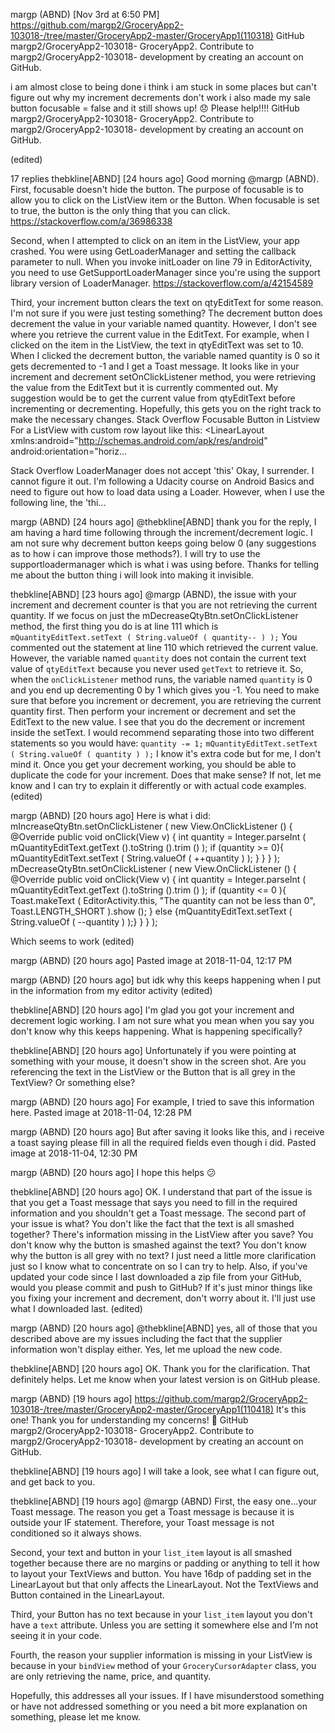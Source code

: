 
margp (ABND) [Nov 3rd at 6:50 PM]
https://github.com/margp2/GroceryApp2-103018-/tree/master/GroceryApp2-master/GroceryApp1(110318)
GitHub
margp2/GroceryApp2-103018-
GroceryApp2. Contribute to margp2/GroceryApp2-103018- development by creating an account on GitHub.

i am almost close to being done
i think i am stuck in some places but can't figure out why
my increment decrements don't work
i also made my sale button focusable = false and it still shows up!
:disappointed: Please help!!!!
GitHub
margp2/GroceryApp2-103018-
GroceryApp2. Contribute to margp2/GroceryApp2-103018- development by creating an account on GitHub.
 
(edited)


17 replies
thebkline[ABND] [24 hours ago]
Good morning @margp (ABND).  First, focusable doesn't hide the button.  The purpose of focusable is to allow you to click on the ListView item or the Button.  When focusable is set to true, the button is the only thing that you can click.  https://stackoverflow.com/a/36986338

Second, when I attempted to click on an item in the ListView, your app crashed.  You were using GetLoaderManager and setting the callback parameter to null.  When you invoke initLoader on line 79 in EditorActivity, you need to use GetSupportLoaderManager since you're using the support library version of LoaderManager.  https://stackoverflow.com/a/42154589

Third, your increment button clears the text on qtyEditText for some reason.  I'm not sure if you were just testing something?  The decrement button does decrement the value in your variable named quantity.  However, I don't see where you retrieve the current value in the EditText.  For example, when I clicked on the item in the ListView, the text in qtyEditText was set to 10.  When I clicked the decrement button, the variable named quantity is 0 so it gets decremented to -1 and I get a Toast message.  It looks like in your increment and decrement setOnClickListener method, you were retrieving the value from the EditText but it is currently commented out.  My suggestion would be to get the current value from qtyEditText before incrementing or decrementing.   Hopefully, this gets you on the right track to make the necessary changes.
Stack Overflow
Focusable Button in Listview
For a ListView with custom row layout like this: <?xml version="1.0" encoding="utf-8"?> <LinearLayout xmlns:android="http://schemas.android.com/apk/res/android" android:orientation="horiz...
 
 Stack Overflow
LoaderManager does not accept 'this'
Okay, I surrender. I cannot figure it out. I'm following a Udacity course on Android Basics and need to figure out how to load data using a Loader. However, when I use the following line, the 'thi...
 

margp (ABND) [24 hours ago]
@thebkline[ABND] thank you for the reply, I am having a hard time following through the increment/decrement logic. I am not sure why decrement button keeps going below 0 (any suggestions as to how i can improve those methods?).  I will try to use the supportloadermanager which is what i was using before.  Thanks for telling me about the button thing i will look into making it invisible.

thebkline[ABND] [23 hours ago]
@margp (ABND), the issue with your increment and decrement counter is that you are not retrieving the current quantity.  If we focus on just the mDecreaseQtyBtn.setOnClickListener method, the first thing you do is at line 111 which is `mQuantityEditText.setText ( String.valueOf ( quantity-- ) );`  You commented out the statement at line 110 which retrieved the current value.  However, the variable named `quantity` does not contain the current text value of `qtyEditText` because you never used `getText` to retrieve it.  So, when the `onClickListener` method runs, the variable named `quantity` is 0 and you end up decrementing 0 by 1 which gives you -1.  You need to make sure that before you increment or decrement, you are retrieving the current quantity first.  Then perform your increment or decrement and set the EditText to the new value.  I see that you do the decrement or increment inside the setText.  I would recommend separating those into two different statements so you would have:
`quantity -= 1;`
`mQuantityEditText.setText ( String.valueOf ( quantity ) );`
I know it's extra code but for me, I don't mind it.  Once you get your decrement working, you should be able to duplicate the code for your increment.  Does that make sense?  If not, let me know and I can try to explain it differently or with actual code examples. (edited)

margp (ABND) [20 hours ago]
Here is what i did:   mIncreaseQtyBtn.setOnClickListener ( new View.OnClickListener () {
          @Override
          public void onClick(View v) {
              int quantity = Integer.parseInt ( mQuantityEditText.getText ().toString ().trim () );
              if (quantity >= 0){
                mQuantityEditText.setText ( String.valueOf ( ++quantity ) );
              }
          }
      } );
       mDecreaseQtyBtn.setOnClickListener ( new View.OnClickListener () {
           @Override
           public void onClick(View v) {
            int quantity = Integer.parseInt ( mQuantityEditText.getText ().toString ().trim () );
                if (quantity <= 0 ){
                    Toast.makeText ( EditorActivity.this, "The quantity can not be less than 0", Toast.LENGTH_SHORT ).show ();
                } else {mQuantityEditText.setText ( String.valueOf ( --quantity ) );}
           }
       } );

Which seems to work (edited)

margp (ABND) [20 hours ago]
Pasted image at 2018-11-04, 12:17 PM


margp (ABND) [20 hours ago]
but idk why this keeps happening when I put in the information from my editor activity (edited)

thebkline[ABND] [20 hours ago]
I'm glad you got your increment and decrement logic working.  I am not sure what you mean when you say you don't know why this keeps happening.  What is happening specifically?

thebkline[ABND] [20 hours ago]
Unfortunately if you were pointing at something with your mouse, it doesn't show in the screen shot.  Are you referencing the text in the ListView or the Button that is all grey in the TextView?  Or something else?

margp (ABND) [20 hours ago]
For example, I tried to save this information here.
Pasted image at 2018-11-04, 12:28 PM


margp (ABND) [20 hours ago]
But after saving it looks like this, and i receive a toast saying please fill in all the required fields even though i did.
Pasted image at 2018-11-04, 12:30 PM


margp (ABND) [20 hours ago]
I hope this helps :confused:

thebkline[ABND] [20 hours ago]
OK.  I understand that part of the issue is that you get a Toast message that says you need to fill in the required information and you shouldn't get a Toast message.  The second part of your issue is what?  You don't like the fact that the text is all smashed together?  There's information missing in the ListView after you save?  You don't know why the button is smashed against the text?  You don't know why the button is all grey with no text?  I just need a little more clarification just so I know what to concentrate on so I can try to help.  Also, if you've updated your code since I last downloaded a zip file from your GitHub, would you please commit and push to GitHub?  If it's just minor things like you fixing your increment and decrement, don't worry about it.  I'll just use what I downloaded last. (edited)

margp (ABND) [20 hours ago]
@thebkline[ABND] yes, all of those that you described above are my issues including the fact that the supplier information won't display either. Yes, let me upload the new code.

thebkline[ABND] [20 hours ago]
OK.  Thank you for the clarification.  That definitely helps.  Let me know when your latest version is on GitHub please.

margp (ABND) [19 hours ago]
https://github.com/margp2/GroceryApp2-103018-/tree/master/GroceryApp2-master/GroceryApp1(110418) It's this one! Thank you for understanding my concerns! :slightly_smiling_face:
GitHub
margp2/GroceryApp2-103018-
GroceryApp2. Contribute to margp2/GroceryApp2-103018- development by creating an account on GitHub.
 

thebkline[ABND] [19 hours ago]
I will take a look, see what I can figure out, and get back to you.

thebkline[ABND] [19 hours ago]
@margp (ABND) First, the easy one...your Toast message.  The reason you get a Toast message is because it is outside your IF statement.  Therefore, your Toast message is not conditioned so it always shows.

Second, your text and button in your `list_item` layout is all smashed together because there are no margins or padding or anything to tell it how to layout your TextViews and button.  You have 16dp of padding set in the LinearLayout but that only affects the LinearLayout.  Not the TextViews and Button contained in the LinearLayout.

Third, your Button has no text because in your `list_item` layout you don't have a `text` attribute.  Unless you are setting it somewhere else and I'm not seeing it in your code.

Fourth, the reason your supplier information is missing in your ListView is because in your `bindView` method of your `GroceryCursorAdapter` class, you are only retrieving the name, price, and quantity.

Hopefully, this addresses all your issues.  If I have misunderstood something or have not addressed something or you need a bit more explanation on something, please let me know.
